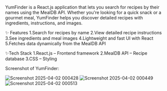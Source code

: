 YumFinder is a React.js application that lets you search for recipes by their names using the MealDB API. Whether you're looking for a quick snack or a gourmet meal, YumFinder helps you discover detailed recipes with ingredients, instructions, and images.

✨ Features
 1.Search for recipes by name
 2.View detailed recipe instructions
 3.See ingredients and meal images
 4.Lightweight and fast UI with React
 5.Fetches data dynamically from the MealDB API

✨Tech Stack
 1.React.js – Frontend framework
 2.MealDB API – Recipe database
 3.CSS – Styling

 Screenshot of YumFinder:
 
 ![Screenshot 2025-04-02 000428](https://github.com/user-attachments/assets/ae020f97-e761-40d2-ab87-a342e62b9c1d)
![Screenshot 2025-04-02 000449](https://github.com/user-attachments/assets/486087f7-d5fd-4a64-9f9a-3b1f7a31101d)
![Screenshot 2025-04-02 000513](https://github.com/user-attachments/assets/007f2bac-74c9-45e7-a085-40090a3dbb9d)

